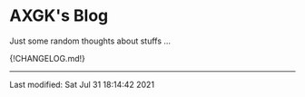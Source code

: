 # AXGK's Blog

Just some random thoughts about stuffs ...


{!CHANGELOG.md!}
<!-- pre_proc_marker -->


----


Last modified: Sat Jul 31 18:14:42 2021